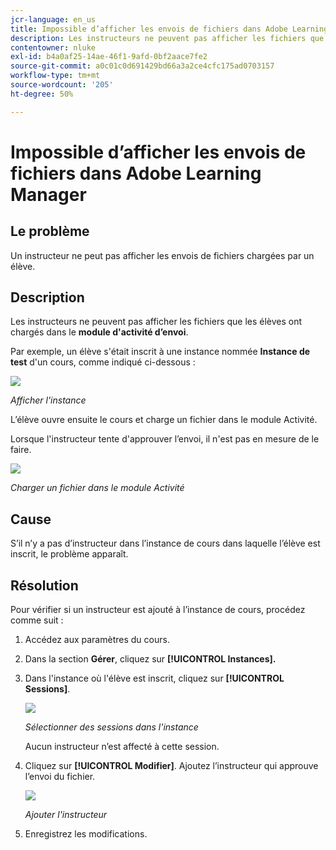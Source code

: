 ```yaml
---
jcr-language: en_us
title: Impossible d’afficher les envois de fichiers dans Adobe Learning Manager
description: Les instructeurs ne peuvent pas afficher les fichiers que les élèves ont chargés dans le module d’activité d’envoi.
contentowner: nluke
exl-id: b4a0af25-14ae-46f1-9afd-0bf2aace7fe2
source-git-commit: a0c01c0d691429bd66a3a2ce4cfc175ad0703157
workflow-type: tm+mt
source-wordcount: '205'
ht-degree: 50%

---
```


# Impossible d’afficher les envois de fichiers dans Adobe Learning Manager

## Le problème

Un instructeur ne peut pas afficher les envois de fichiers chargées par un élève.

## Description

Les instructeurs ne peuvent pas afficher les fichiers que les élèves ont chargés dans le **module d&#39;activité d’envoi**.

Par exemple, un élève s&#39;était inscrit à une instance nommée **Instance de test** d&#39;un cours, comme indiqué ci-dessous :

![](assets/test-instance.png)

*Afficher l&#39;instance*

L’élève ouvre ensuite le cours et charge un fichier dans le module Activité.

Lorsque l&#39;instructeur tente d&#39;approuver l’envoi, il n&#39;est pas en mesure de le faire.

![](assets/activity.png)

*Charger un fichier dans le module Activité*

## Cause

S’il n’y a pas d’instructeur dans l’instance de cours dans laquelle l’élève est inscrit, le problème apparaît.

## Résolution

Pour vérifier si un instructeur est ajouté à l’instance de cours, procédez comme suit :

1. Accédez aux paramètres du cours.
1. Dans la section **Gérer**, cliquez sur **[!UICONTROL Instances].**
1. Dans l&#39;instance où l&#39;élève est inscrit, cliquez sur **[!UICONTROL Sessions]**.

   ![](assets/check-instructor.png)

   *Sélectionner des sessions dans l&#39;instance*

   Aucun instructeur n’est affecté à cette session.

1. Cliquez sur **[!UICONTROL Modifier]**. Ajoutez l’instructeur qui approuve l’envoi du fichier.

   ![](assets/assign-instructor.png)

   *Ajouter l&#39;instructeur*
1. Enregistrez les modifications.
